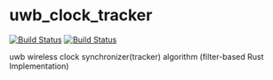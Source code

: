 # uwb_clock_tracker
[![Build Status](https://travis-ci.com/chlxt/uwb_clock_tracker.svg?branch=master)](https://travis-ci.com/chlxt/uwb_clock_tracker)
[![Build Status](https://api.cirrus-ci.com/github/chlxt/uwb_clock_tracker.svg)](https://cirrus-ci.com/github/chlxt/uwb_clock_tracker)

uwb wireless clock synchronizer(tracker) algorithm (filter-based Rust Implementation)
